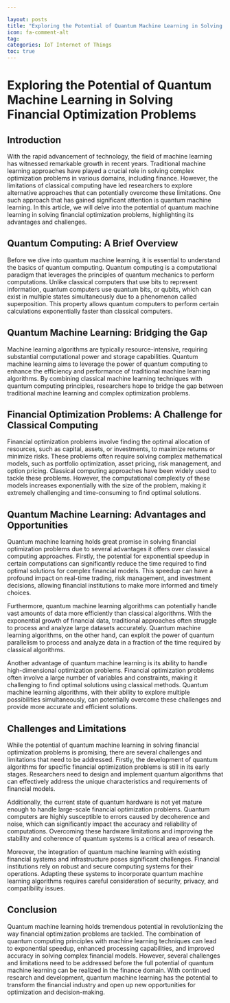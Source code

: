 ```yaml
---

layout: posts
title: "Exploring the Potential of Quantum Machine Learning in Solving Financial Optimization Problems"
icon: fa-comment-alt
tag:      
categories: IoT Internet of Things
toc: true
---
```




# Exploring the Potential of Quantum Machine Learning in Solving Financial Optimization Problems

## Introduction

With the rapid advancement of technology, the field of machine learning has witnessed remarkable growth in recent years. Traditional machine learning approaches have played a crucial role in solving complex optimization problems in various domains, including finance. However, the limitations of classical computing have led researchers to explore alternative approaches that can potentially overcome these limitations. One such approach that has gained significant attention is quantum machine learning. In this article, we will delve into the potential of quantum machine learning in solving financial optimization problems, highlighting its advantages and challenges.

## Quantum Computing: A Brief Overview

Before we dive into quantum machine learning, it is essential to understand the basics of quantum computing. Quantum computing is a computational paradigm that leverages the principles of quantum mechanics to perform computations. Unlike classical computers that use bits to represent information, quantum computers use quantum bits, or qubits, which can exist in multiple states simultaneously due to a phenomenon called superposition. This property allows quantum computers to perform certain calculations exponentially faster than classical computers.

## Quantum Machine Learning: Bridging the Gap

Machine learning algorithms are typically resource-intensive, requiring substantial computational power and storage capabilities. Quantum machine learning aims to leverage the power of quantum computing to enhance the efficiency and performance of traditional machine learning algorithms. By combining classical machine learning techniques with quantum computing principles, researchers hope to bridge the gap between traditional machine learning and complex optimization problems.

## Financial Optimization Problems: A Challenge for Classical Computing

Financial optimization problems involve finding the optimal allocation of resources, such as capital, assets, or investments, to maximize returns or minimize risks. These problems often require solving complex mathematical models, such as portfolio optimization, asset pricing, risk management, and option pricing. Classical computing approaches have been widely used to tackle these problems. However, the computational complexity of these models increases exponentially with the size of the problem, making it extremely challenging and time-consuming to find optimal solutions.

## Quantum Machine Learning: Advantages and Opportunities

Quantum machine learning holds great promise in solving financial optimization problems due to several advantages it offers over classical computing approaches. Firstly, the potential for exponential speedup in certain computations can significantly reduce the time required to find optimal solutions for complex financial models. This speedup can have a profound impact on real-time trading, risk management, and investment decisions, allowing financial institutions to make more informed and timely choices.

Furthermore, quantum machine learning algorithms can potentially handle vast amounts of data more efficiently than classical algorithms. With the exponential growth of financial data, traditional approaches often struggle to process and analyze large datasets accurately. Quantum machine learning algorithms, on the other hand, can exploit the power of quantum parallelism to process and analyze data in a fraction of the time required by classical algorithms.

Another advantage of quantum machine learning is its ability to handle high-dimensional optimization problems. Financial optimization problems often involve a large number of variables and constraints, making it challenging to find optimal solutions using classical methods. Quantum machine learning algorithms, with their ability to explore multiple possibilities simultaneously, can potentially overcome these challenges and provide more accurate and efficient solutions.

## Challenges and Limitations

While the potential of quantum machine learning in solving financial optimization problems is promising, there are several challenges and limitations that need to be addressed. Firstly, the development of quantum algorithms for specific financial optimization problems is still in its early stages. Researchers need to design and implement quantum algorithms that can effectively address the unique characteristics and requirements of financial models.

Additionally, the current state of quantum hardware is not yet mature enough to handle large-scale financial optimization problems. Quantum computers are highly susceptible to errors caused by decoherence and noise, which can significantly impact the accuracy and reliability of computations. Overcoming these hardware limitations and improving the stability and coherence of quantum systems is a critical area of research.

Moreover, the integration of quantum machine learning with existing financial systems and infrastructure poses significant challenges. Financial institutions rely on robust and secure computing systems for their operations. Adapting these systems to incorporate quantum machine learning algorithms requires careful consideration of security, privacy, and compatibility issues.

## Conclusion

Quantum machine learning holds tremendous potential in revolutionizing the way financial optimization problems are tackled. The combination of quantum computing principles with machine learning techniques can lead to exponential speedup, enhanced processing capabilities, and improved accuracy in solving complex financial models. However, several challenges and limitations need to be addressed before the full potential of quantum machine learning can be realized in the finance domain. With continued research and development, quantum machine learning has the potential to transform the financial industry and open up new opportunities for optimization and decision-making.